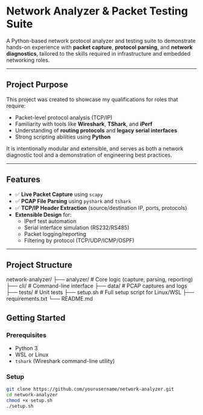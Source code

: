 # Network Analyzer & Packet Testing Suite

A Python-based network protocol analyzer and testing suite to demonstrate hands-on experience with **packet capture**, **protocol parsing**, and **network diagnostics**, tailored to the skills required in infrastructure and embedded networking roles.

---

## Project Purpose

This project was created to showcase my qualifications for roles that require:

- Packet-level protocol analysis (TCP/IP)
- Familiarity with tools like **Wireshark**, **TShark**, and **iPerf**
- Understanding of **routing protocols** and **legacy serial interfaces**
- Strong scripting abilities using **Python**

It is intentionally modular and extensible, and serves as both a network diagnostic tool and a demonstration of engineering best practices.

---

## Features

- ✅ **Live Packet Capture** using `scapy`
- ✅ **PCAP File Parsing** using `pyshark` and `tshark`
- ✅ **TCP/IP Header Extraction** (source/destination IP, ports, protocols)
- **Extensible Design** for:
  - IPerf test automation
  - Serial interface simulation (RS232/RS485)
  - Packet logging/reporting
  - Filtering by protocol (TCP/UDP/ICMP/OSPF)

---

## Project Structure
network-analyzer/
├── analyzer/ # Core logic (capture, parsing, reporting)
├── cli/ # Command-line interface
├── data/ # PCAP captures and logs
├── tests/ # Unit tests
├── setup.sh # Full setup script for Linux/WSL
├── requirements.txt
└── README.md


## Getting Started

### Prerequisites
- Python 3
- WSL or Linux
- `tshark` (Wireshark command-line utility)

### Setup
```bash
git clone https://github.com/yourusername/network-analyzer.git
cd network-analyzer
chmod +x setup.sh
./setup.sh

